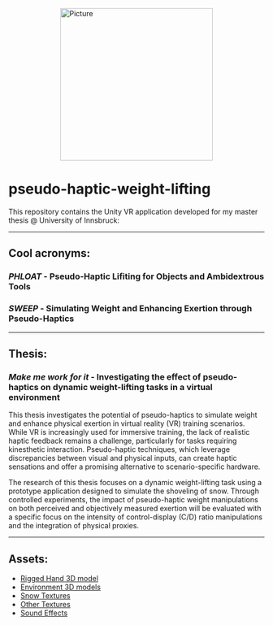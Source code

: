  <img src="https://github.com/user-attachments/assets/5a3c00b2-b015-4d80-a562-fe1cbe5e636f" 
        alt="Picture" 
        height="300" 
        style="display: block; margin: 0 auto" />
# pseudo-haptic-weight-lifting

This repository contains the Unity VR application developed for my master thesis @ University of Innsbruck:

___
## Cool acronyms:
### *PHLOAT* - Pseudo-Haptic Lifiting for Objects and Ambidextrous Tools
### *SWEEP* - Simulating Weight and Enhancing Exertion through Pseudo-Haptics
___
## Thesis:
### *Make me work for it* - Investigating the effect of pseudo-haptics on dynamic weight-lifting tasks in a virtual environment

This thesis investigates the potential of pseudo-haptics to simulate weight and enhance physical exertion in virtual reality (VR) training scenarios. While VR is increasingly used for immersive training, the lack of realistic haptic feedback remains a challenge, particularly for tasks requiring kinesthetic interaction. Pseudo-haptic techniques, which leverage discrepancies between visual and physical inputs, can create haptic sensations and offer a promising alternative to scenario-specific hardware.

The research of this thesis focuses on a dynamic weight-lifting task using a prototype application designed to simulate the shoveling of snow. Through controlled experiments, the impact of pseudo-haptic weight manipulations on both perceived and objectively measured exertion will be evaluated with a specific focus on the intensity of control-display (C/D) ratio manipulations and the integration of physical proxies.

___
## Assets:

- [Rigged Hand 3D model](https://assetstore.unity.com/packages/tools/integration/meta-xr-all-in-one-sdk-269657)
- [Environment 3D models](https://assetstore.unity.com/packages/3d/environments/landscapes/lowpoly-environment-pack-99479)
- [Snow Textures](https://assetstore.unity.com/packages/2d/textures-materials/4-snow-materials-high-quality-materials-collection-69201)
- [Other Textures](https://ambientcg.com/)
- [Sound Effects](https://pixabay.com/sound-effects)
